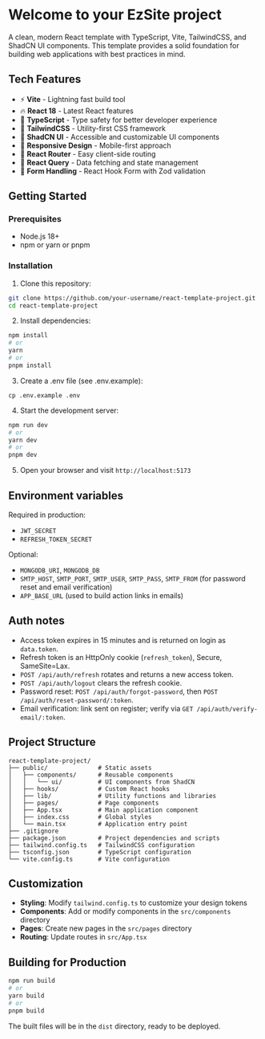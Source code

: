 # Welcome to your EzSite project

A clean, modern React template with TypeScript, Vite, TailwindCSS, and ShadCN UI components. This template provides a solid foundation for building web applications with best practices in mind.

## Tech Features

- ⚡️ **Vite** - Lightning fast build tool
- 🔥 **React 18** - Latest React features
- 🧩 **TypeScript** - Type safety for better developer experience
- 🎨 **TailwindCSS** - Utility-first CSS framework
- 🧰 **ShadCN UI** - Accessible and customizable UI components
- 📱 **Responsive Design** - Mobile-first approach
- 🧭 **React Router** - Easy client-side routing
- 🔄 **React Query** - Data fetching and state management
- 🧪 **Form Handling** - React Hook Form with Zod validation

## Getting Started

### Prerequisites

- Node.js 18+ 
- npm or yarn or pnpm

### Installation

1. Clone this repository:
```bash
git clone https://github.com/your-username/react-template-project.git
cd react-template-project
```

2. Install dependencies:
```bash
npm install
# or
yarn
# or
pnpm install
```

3. Create a .env file (see .env.example):
```
cp .env.example .env
```

4. Start the development server:
```bash
npm run dev
# or
yarn dev
# or
pnpm dev
```

5. Open your browser and visit `http://localhost:5173`

## Environment variables

Required in production:
- `JWT_SECRET`
- `REFRESH_TOKEN_SECRET`

Optional:
- `MONGODB_URI`, `MONGODB_DB`
- `SMTP_HOST`, `SMTP_PORT`, `SMTP_USER`, `SMTP_PASS`, `SMTP_FROM` (for password reset and email verification)
- `APP_BASE_URL` (used to build action links in emails)

## Auth notes

- Access token expires in 15 minutes and is returned on login as `data.token`.
- Refresh token is an HttpOnly cookie (`refresh_token`), Secure, SameSite=Lax.
- `POST /api/auth/refresh` rotates and returns a new access token.
- `POST /api/auth/logout` clears the refresh cookie.
- Password reset: `POST /api/auth/forgot-password`, then `POST /api/auth/reset-password/:token`.
- Email verification: link sent on register; verify via `GET /api/auth/verify-email/:token`.

## Project Structure

```
react-template-project/
├── public/              # Static assets
│   ├── components/      # Reusable components
│   │   └── ui/          # UI components from ShadCN
│   ├── hooks/           # Custom React hooks
│   ├── lib/             # Utility functions and libraries
│   ├── pages/           # Page components
│   ├── App.tsx          # Main application component
│   ├── index.css        # Global styles
│   └── main.tsx         # Application entry point
├── .gitignore
├── package.json         # Project dependencies and scripts
├── tailwind.config.ts   # TailwindCSS configuration
├── tsconfig.json        # TypeScript configuration
└── vite.config.ts       # Vite configuration
```

## Customization

- **Styling**: Modify `tailwind.config.ts` to customize your design tokens
- **Components**: Add or modify components in the `src/components` directory
- **Pages**: Create new pages in the `src/pages` directory
- **Routing**: Update routes in `src/App.tsx`

## Building for Production

```bash
npm run build
# or
yarn build
# or
pnpm build
```

The built files will be in the `dist` directory, ready to be deployed.
